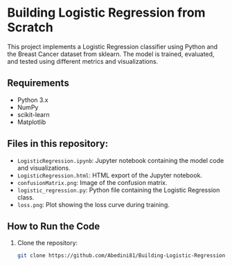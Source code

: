 # Building Logistic Regression from Scratch 

This project implements a Logistic Regression classifier using Python and the Breast Cancer dataset from sklearn. The model is trained, evaluated, and tested using different metrics and visualizations.

## Requirements

- Python 3.x
- NumPy
- scikit-learn
- Matplotlib

## Files in this repository:

- `LogisticRegression.ipynb`: Jupyter notebook containing the model code and visualizations.
- `LogisticRegression.html`: HTML export of the Jupyter notebook.
- `confusionMatrix.png`: Image of the confusion matrix.
- `logistic_regression.py`: Python file containing the Logistic Regression class.
- `loss.png`: Plot showing the loss curve during training.

## How to Run the Code

1. Clone the repository:
   ```bash
   git clone https://github.com/Abedini81/Building-Logistic-Regression-from-Scratch.git
